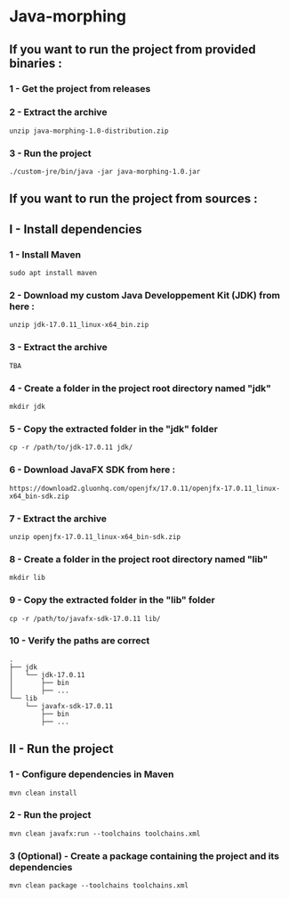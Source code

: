 # Java-morphing

## If you want to run the project from provided binaries :
### 1 - Get the project from releases
### 2 - Extract the archive
    unzip java-morphing-1.0-distribution.zip
### 3 - Run the project
    ./custom-jre/bin/java -jar java-morphing-1.0.jar

## If you want to run the project from sources :
## I - Install dependencies
### 1 - Install Maven
    sudo apt install maven
### 2 - Download my custom Java Developpement Kit (JDK) from here :
    unzip jdk-17.0.11_linux-x64_bin.zip
### 3 - Extract the archive
    TBA
### 4 - Create a folder in the project root directory named "jdk"
    mkdir jdk
### 5 - Copy the extracted folder in the "jdk" folder
    cp -r /path/to/jdk-17.0.11 jdk/
### 6 - Download JavaFX SDK from here :
    https://download2.gluonhq.com/openjfx/17.0.11/openjfx-17.0.11_linux-x64_bin-sdk.zip
### 7 - Extract the archive
    unzip openjfx-17.0.11_linux-x64_bin-sdk.zip
### 8 - Create a folder in the project root directory named "lib"
    mkdir lib
### 9 - Copy the extracted folder in the "lib" folder
    cp -r /path/to/javafx-sdk-17.0.11 lib/
### 10 - Verify the paths are correct
    .
    ├── jdk
    │   └── jdk-17.0.11
    │       ├── bin
    │       ├── ...
    └── lib
        └── javafx-sdk-17.0.11
            ├── bin
            ├── ...
## II - Run the project
### 1 - Configure dependencies in Maven
    mvn clean install
### 2 - Run the project
    mvn clean javafx:run --toolchains toolchains.xml
### 3 (Optional) - Create a package containing the project and its dependencies
    mvn clean package --toolchains toolchains.xml